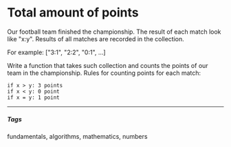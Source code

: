# Total amount of points
Our football team finished the championship. The result of each match look like "x:y". Results of all matches are recorded in the collection.

For example: ["3:1", "2:2", "0:1", ...]

Write a function that takes such collection and counts the points of our team in the championship. Rules for counting points for each match:
```
if x > y: 3 points
if x < y: 0 point
if x = y: 1 point
```
<hr>
<h5>Tags</h5>
<p>fundamentals, algorithms, mathematics, numbers</p>